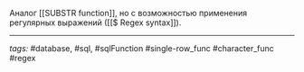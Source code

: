 Аналог [[SUBSTR function]], но с возможностью применения регулярных выражений ([[$ Regex syntax]]).

---
*tags:* #database, #sql, #sqlFunction #single-row_func #character_func #regex 